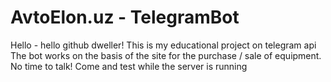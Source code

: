 ﻿# AvtoElon.uz - TelegramBot
Hello - hello github dweller!
This is my educational project on telegram api
The bot works on the basis of the site for the purchase / sale of equipment.
No time to talk! Come and test while the server is running
